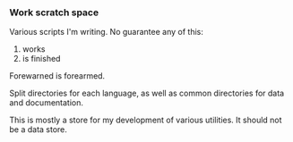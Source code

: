 ### Work scratch space

Various scripts I'm writing. No guarantee any of this:

1. works
2. is finished

Forewarned is forearmed.

Split directories for each language, as well as common directories for data and documentation. 

This is mostly a store for my development of various utilities. It should not be a data store.